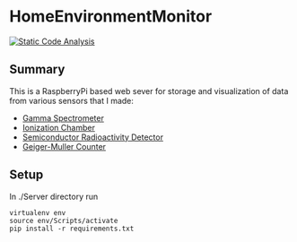 # HomeEnvironmentMonitor

[![Static Code Analysis](https://github.com/RobertGawron/HomeEnvironmentMonitor/workflows/Static%20Code%20Analysis/badge.svg)](https://github.com/RobertGawron/HomeEnvironmentMonitor/actions?query=workflow%3A%22Static+Code+Analysis%22)

## Summary

This is a RaspberryPi based web sever for storage and visualization of data from various sensors that I made:
* [Gamma Spectrometer](https://github.com/RobertGawron/GammaSpectrometer)
* [Ionization Chamber](https://github.com/RobertGawron/IonizationChamber)
* [Semiconductor Radioactivity Detector](https://github.com/RobertGawron/SemiconductorRadioactivityDetector)
* [Geiger-Muller Counter](https://github.com/RobertGawron/GeigerMullerCounter)

## Setup

In ./Server directory run

```
virtualenv env
source env/Scripts/activate
pip install -r requirements.txt
```